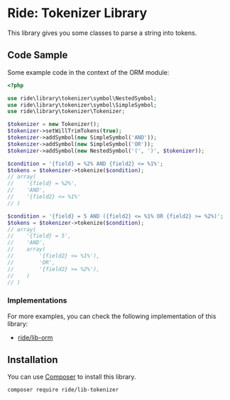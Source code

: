 # Ride: Tokenizer Library

This library gives you some classes to parse a string into tokens.

## Code Sample

Some example code in the context of the ORM module:

```php    
<?php

use ride\library\tokenizer\symbol\NestedSymbol;
use ride\library\tokenizer\symbol\SimpleSymbol;
use ride\library\tokenizer\Tokenizer;

$tokenizer = new Tokenizer();
$tokenizer->setWillTrimTokens(true);
$tokenizer->addSymbol(new SimpleSymbol('AND'));
$tokenizer->addSymbol(new SimpleSymbol('OR'));
$tokenizer->addSymbol(new NestedSymbol('(', ')', $tokenizer));

$condition = '{field} = %2% AND {field2} <= %1%';
$tokens = $tokenizer->tokenize($condition);
// array(
//    '{field} = %2%', 
//    'AND', 
//    '{field2} <= %1%'
// )

$condition = '{field} = 5 AND ({field2} <= %1% OR {field2} >= %2%)';
$tokens = $tokenizer->tokenize($condition);
// array(
//    '{field} = 5', 
//    'AND', 
//    array(
//        '{field2} <= %1%'), 
//        'OR', 
//        '{field2} >= %2%'),
//    )
// )
```

### Implementations

For more examples, you can check the following implementation of this library:
- [ride/lib-orm](https://github.com/all-ride/ride-lib-orm)

## Installation

You can use [Composer](http://getcomposer.org) to install this library.

```
composer require ride/lib-tokenizer
```
